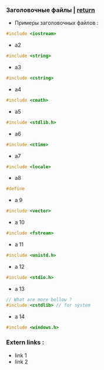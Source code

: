 ### Заголовочные файлы | [return](../README.md)
* Примеры заголовочных файлов :
```c++
#include <iostream>
```

* a2
```C++
#include <string>
```

* a3
```C++
#include <cstring>
```

* a4
```C++
#include <cmath>
```

* a5
```C++
#include <stdlib.h>
```

* a6
```C++
#include <ctime>
```

* a7
```C++
#include <locale>
```

* a8
```C++
#define
```

* a 9
```C++
#include <vector>
```

* a 10
```C++
#include <fstream>
```

* a 11
```C++
#include <unistd.h>
```

* a 12
```C++
#include <stdio.h>
```

* a 13
```C++
// What are more bellow ?
#include <cstdlib> // for system
```
* a 14
```C++
#include <windows.h>
```

### Extern links :
* link 1
* link 2
